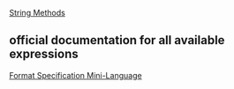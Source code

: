 [String Methods](https://docs.python.org/3/library/stdtypes.html#string-methods)

## official documentation for all available expressions

[Format Specification Mini-Language](https://docs.python.org/3/library/string.html#format-specification-mini-language)
